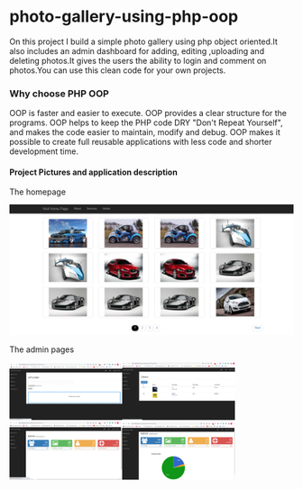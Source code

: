 # photo-gallery-using-php-oop
On this project I build a simple photo gallery using php object oriented.It also includes an admin dashboard for adding, editing ,uploading
and deleting photos.It gives the users the ability to login and comment on photos.You can use this clean code for your own projects.

### Why choose PHP OOP

OOP is faster and easier to execute. OOP provides a clear structure for the programs.
OOP helps to keep the PHP code DRY "Don't Repeat Yourself", and makes the code easier to maintain,
modify and debug. OOP makes it possible to create full reusable applications with less code and 
shorter development time.

#### Project Pictures and application description

The homepage

![alt text](https://github.com/ghilo2206/photo-gallery-using-php-oop/blob/main/a1.png)

The admin pages

<img src="https://github.com/ghilo2206/photo-gallery-using-php-oop/blob/main/a3.png" width="200"><img src="https://github.com/ghilo2206/photo-gallery-using-php-oop/blob/main/a4.png" width="200"><img src="https://github.com/ghilo2206/photo-gallery-using-php-oop/blob/main/a5.png" width="200"><img src="https://github.com/ghilo2206/photo-gallery-using-php-oop/blob/main/a6.png" width="200">



